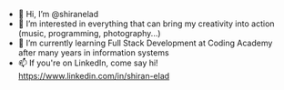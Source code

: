 - 👋 Hi, I’m @shiranelad
- 👀 I’m interested in everything that can bring my creativity into action (music, programming, photography...)
- 🌱 I’m currently learning Full Stack Development at Coding Academy after many years in information systems
- 📫 If you're on LinkedIn, come say hi! https://www.linkedin.com/in/shiran-elad


<!---
shiranelad/shiranelad is a ✨ special ✨ repository because its `README.md` (this file) appears on your GitHub profile.
You can click the Preview link to take a look at your changes.
--->

